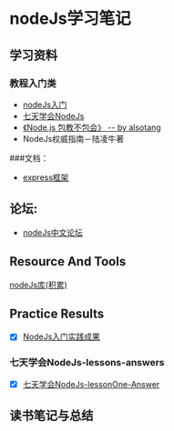 # nodeJs学习笔记

## 学习资料

### 教程入门类
+ [nodeJs入门](http://www.nodebeginner.org/index-zh-cn.html)
+ [七天学会NodeJs](http://nqdeng.github.io/7-days-nodejs/)
+ [《Node.js 包教不包会》 -- by alsotang](https://github.com/alsotang/node-lessons)
+ NodeJs权威指南－陆凌牛著

###文档：
+ [express框架](http://expressjs.com/)

## 论坛:
+ [nodeJs中文论坛](https://cnodejs.org/)


## Resource And Tools
[nodeJs库(积累)](https://github.com/YuanLianDu/YLD-with-Js/blob/master/nodeJs/module.md)

## Practice Results

+ [x] [NodeJs入门实践成果](https://github.com/YuanLianDu/YLD-with-Js/tree/master/nodeJs/upload)

### 七天学会NodeJs-lessons-answers

+ [x] [七天学会NodeJs-lessonOne-Answer](https://github.com/YuanLianDu/YLD-with-Js/tree/master/nodeJs/lessons/lessonOne)

## 读书笔记与总结
